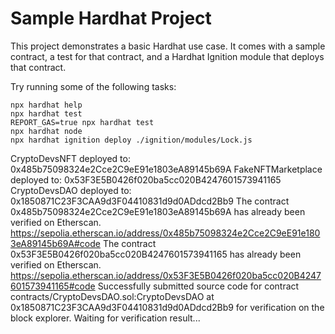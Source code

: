 # Sample Hardhat Project

This project demonstrates a basic Hardhat use case. It comes with a sample contract, a test for that contract, and a Hardhat Ignition module that deploys that contract.

Try running some of the following tasks:

```shell
npx hardhat help
npx hardhat test
REPORT_GAS=true npx hardhat test
npx hardhat node
npx hardhat ignition deploy ./ignition/modules/Lock.js
```
CryptoDevsNFT deployed to: 0x485b75098324e2Cce2C9eE91e1803eA89145b69A
FakeNFTMarketplace deployed to: 0x53F3E5B0426f020ba5cc020B4247601573941165
CryptoDevsDAO deployed to: 0x1850871C23F3CAA9d3F04410831d9d0ADdcd2Bb9
The contract 0x485b75098324e2Cce2C9eE91e1803eA89145b69A has already been verified on Etherscan.
https://sepolia.etherscan.io/address/0x485b75098324e2Cce2C9eE91e1803eA89145b69A#code
The contract 0x53F3E5B0426f020ba5cc020B4247601573941165 has already been verified on Etherscan.
https://sepolia.etherscan.io/address/0x53F3E5B0426f020ba5cc020B4247601573941165#code
Successfully submitted source code for contract
contracts/CryptoDevsDAO.sol:CryptoDevsDAO at 0x1850871C23F3CAA9d3F04410831d9d0ADdcd2Bb9
for verification on the block explorer. Waiting for verification result...